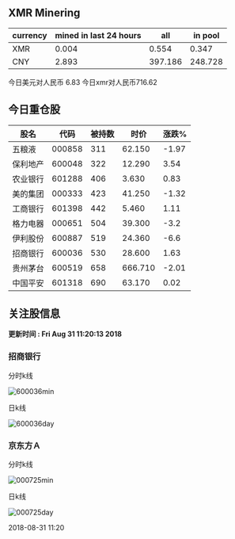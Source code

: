 ## XMR Minering

|currency|mined in last 24 hours|all|in pool|
|---|---|---|---|
|XMR|0.004|0.554|0.347|
|CNY|2.893|397.186|248.728|

今日美元对人民币 6.83	今日xmr对人民币716.62


## 今日重仓股 

|股名|代码|被持数|时价|涨跌%|
|---|---|---|---|---|
|五粮液|000858|311|62.150|-1.97|
|保利地产|600048|322|12.290|3.54|
|农业银行|601288|406|3.630|0.83|
|美的集团|000333|423|41.250|-1.32|
|工商银行|601398|442|5.460|1.11|
|格力电器|000651|504|39.300|-3.2|
|伊利股份|600887|519|24.360|-6.6|
|招商银行|600036|530|28.600|1.63|
|贵州茅台|600519|658|666.710|-2.01|
|中国平安|601318|690|63.170|0.02|

## 关注股信息
**更新时间 : Fri Aug 31 11:20:13 2018**
### 招商银行 
分时k线

![600036min](http://image.sinajs.cn/newchart/min/n/sh600036.gif)

日k线

![600036day](http://image.sinajs.cn/newchart/daily/n/sh600036.gif)

### 京东方Ａ 
分时k线

![000725min](http://image.sinajs.cn/newchart/min/n/sz000725.gif)

日k线

![000725day](http://image.sinajs.cn/newchart/daily/n/sz000725.gif)

2018-08-31 11:20